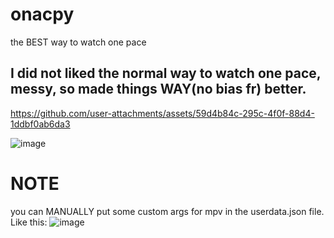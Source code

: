 # onacpy
the BEST way to watch one pace

## I did not liked the normal way to watch one pace, messy, so made things WAY(no bias fr) better.



https://github.com/user-attachments/assets/59d4b84c-295c-4f0f-88d4-1ddbf0ab6da3



![image](https://github.com/user-attachments/assets/63b88319-a561-4b23-982b-a1aab42f8329)


# NOTE
you can MANUALLY put some custom args for mpv in the userdata.json file. Like this:
![image](https://github.com/user-attachments/assets/46b4b4a0-071a-412c-b9b3-3f63db3411dd)
